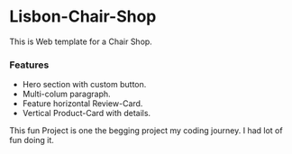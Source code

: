 # Lisbon-Chair-Shop

This is Web template for a Chair Shop.

### Features

- Hero section with custom button.
- Multi-colum paragraph.
- Feature horizontal Review-Card.
- Vertical Product-Card with details.

This fun Project is one the begging project my coding journey. I had lot of fun doing it.
